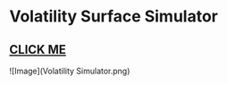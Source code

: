 # Volatility Surface Simulator
## [CLICK ME](https://leonwu4951.github.io/volatility-simulator/)
![Image](Volatility Simulator.png)

